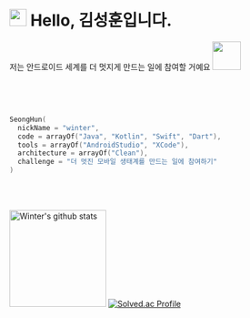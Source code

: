 
<h1> 
  <img src="https://emojis.slackmojis.com/emojis/images/1531849430/4246/blob-sunglasses.gif?1531849430" width="30"/>
  Hello, 김성훈입니다.    
</h1>

저는 안드로이드 세계를 더 멋지게 만드는 일에 참여할 거예요 <img src="https://media.giphy.com/media/VgCDAzcKvsR6OM0uWg/giphy.gif" width="50">

<br/>
<br/>
<!-- ### <img src="https://media.giphy.com/media/mGcNjsfWAjY5AEZNw6/giphy.gif" width="50"> A little more about me...  -->

```kotlin

SeongHun(
  nickName = "winter",
  code = arrayOf("Java", "Kotlin", "Swift", "Dart"),
  tools = arrayOf("AndroidStudio", "XCode"),
  architecture = arrayOf("Clean"),
  challenge = "더 멋진 모바일 생태계를 만드는 일에 참여하기"
)

```

<br/>
<br/>

<a href="https://github.com/hun73877"><img style="height:170px" src="https://github-readme-stats.vercel.app/api?username=hun73877&show_icons=true&include_all_commits=true&theme=monokai&hide_border=true" alt="Winter's github stats" /></a>
[![Solved.ac Profile](http://mazassumnida.wtf/api/v2/generate_badge?boj=keems)](https://solved.ac/keems/)

<br/>
<br/>
<br/>
<br/>
<br/>
